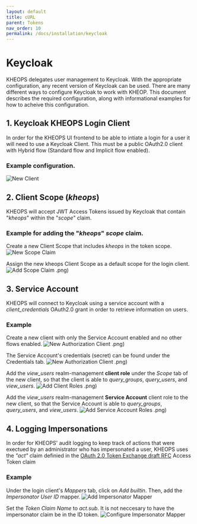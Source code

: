 ```yaml
---
layout: default
title: cURL
parent: Tokens
nav_order: 10
permalink: /docs/installation/keycloak
---
```


# Keycloak

KHEOPS delegates user management to Keycloak. With the appropriate configuration, any recent version of Keycloak can be used. There are many different ways to configure Keycloak to work with KHEOP. This document describes the required configuration, along with informational examples for how to acheive this configuration.

## 1. Keycloak KHEOPS Login Client

In order for the KHEOPS UI frontend to be able to intiate a login for a user it will need to use a Keycloak Client. This must be a public OAuth2.0 client with Hybrid flow (Standard flow and Implicit flow enabled).

### Example configuration.
![New Client](/img/keycloak_kheops_login_client.png)


## 2. Client Scope (*kheops*)

KHEOPS will accept JWT Access Tokens issued by Keycloak that contain "*kheops*" within the "*scope*" claim.

### Example for adding the "*kheops*" *scope* claim.

Create a new Client Scope that includes *kheops* in the token scope.
![New Scope Claim](/img/keycloak_kheops_client_scope.png)

Assign the new kheops Client Scope as a default scope for the login client.
![Add Scope Claim](/img/keycloak_kheops_add_scope.png)
.png)

## 3. Service Account

KHEOPS will connect to Keycloak using a service account with a *client_credentials* OAuth2.0 grant in order to retrieve information on users.

### Example

Create a new client with only the Service Account enabled and no other flows enabled.
![New Authorization Client](/img/keycloak_kheops_authorization_client.png)
.png)

The Service Account's credentials (secret) can be found under the Credentials tab.
![New Authorization Client](/img/keycloak_kheops_authorization_credentials.png)
.png)

Add the *view_users* realm-management **client role** under the *Scope* tab of the new client, so that the client is able to *query_groups*, *query_users*, and *view_users*.
![Add Client Roles](/img/keycloak_kheops_authorization_client_roles.png)
.png)

Add the *view_users* realm-management **Service Account** client role to the new client, so that the Service Account is able to *query_groups*, *query_users*, and *view_users*.
![Add Service Account Roles](/img/keycloak_kheops_authorization_service_roles.png)
.png)

## 4. Logging Impersonations

In order for KHEOPS' audit logging to keep track of actions that were exectued by an administrator who has impersonated a user, KHEOPS uses the *"act"* claim definied in the [OAuth 2.0 Token Exchange draft RFC](https://tools.ietf.org/html/draft-ietf-oauth-token-exchange-19#section-4.1) Access Token claim


### Example

Under the login client's *Mappers* tab, click on *Add builtin*. Then, add the *Impersonator User ID* mapper.
![Add Impersonator Mapper](/img/keycloak_kheops_impersonator_builtin.png)

Set the *Token Claim Name* to *act.sub*. It is not neccesary to have the impersonator claim be in the ID token.
![Configure Impersonator Mapper](/img/keycloak_kheops_impersonator_mapper.png)


